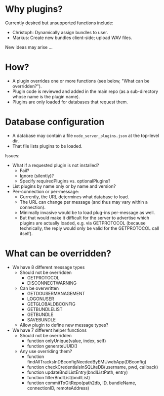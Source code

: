 # Why plugins?

Currently desired but unsupported functions include:

* Christoph: Dynamically assign bundles to user.
* Markus: Create new bundles client-side; upload WAV files.

New ideas may arise ...

# How?

* A plugin overrides one or more functions (see below, "What can be
  overridden?").
* Plugin code is reviewed and added in the main repo (as a sub-directory
  whose name is the plugin name).
* Plugins are only loaded for databases that request them.

# Database configuration

* A database may contain a file `node_server_plugins.json` at the top-level dir.
* That file lists plugins to be loaded.

Issues:
* What if a requested plugin is not installed?
    * Fail?
    * Ignore (silently)?
    * Specify requiredPlugins vs. optionalPlugins?
* List plugins by name only or by name and version?
* Per-connection or per-message:
    * Currently, the URL determines what database to load.
    * The URL can change per message (and thus may vary within a connection).
    * Minimally invasive would be to load plug-ins per-message as well.
    * But that would make it difficult for the server to advertise which
      plugins are actually loaded, e.g. via GETPROTOCOL (because technically,
      the reply would only be valid for the GETPROTOCOL call itself).

# What can be overridden?

* We have 8 different message types
    * Should not be overridden
        * GETPROTOCOL
        * DISCONNECTWARNING
    * Can be overwritten
        * GETDOUSERMANAGEMENT
        * LOGONUSER
        * GETGLOBALDBCONFIG
        * GETBUNDLELIST
        * GETBUNDLE
        * SAVEBUNDLE
    * Allow plugin to define new message types?
* We have 7 different helper functions
    * Should not be overridden
        * function onlyUnique(value, index, self)
        * function generateUUID()
    * Any use overriding them?
        * function findAllTracksInDBconfigNeededByEMUwebApp(DBconfig)
        * function checkCredentialsInSQLiteDB(username, pwd, callback)
        * function updateBndlListEntry(bndlListPath, entry)
        * function filterBndlList(bndlList)
        * function commitToGitRepo(path2db, ID, bundleName, connectionID, remoteAddress)
